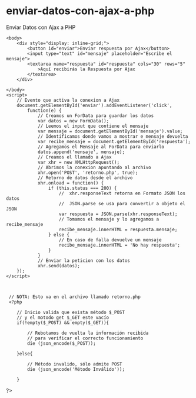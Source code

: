 # enviar-datos-con-ajax-a-php
Enviar Datos con Ajax a PHP


    <body>
        <div style="display: inline-grid;">
            <button id="enviar">Enviar respuesta por Ajax</button>
            <input type="text" id="mensaje" placeholder="Escribe el mensaje">
            <textarea name="respuesta" id="respuesta" cols="30" rows="5"
                >Aquí recibirás la Respuesta por Ajax
            </textarea> 
        </div>

    </body>
    <script> 
        // Evento que activa la conexion a Ajax
        document.getElementById('enviar').addEventListener('click', 
            function(e) {
                // Creamos un ForData para guardar los datos
                var datos = new FormData();
                // Leemos el input que contiene el mensaje
                var mensaje = document.getElementById('mensaje').value;
                // Identificamos donde vamos a mostrar e mensaje devuelta
                var recibe_mensaje = document.getElementById('respuesta');
                // Agregamos el Mensaje al ForData para enviarlo
                datos.append('mensaje', mensaje); 
                // Creamos el llamado a Ajax
                var xhr = new XMLHttpRequest(); 
                // Abrimos la conexion apuntando al archivo 
                xhr.open('POST', 'retorno.php', true);
                // Retorno de datos desde el archivo
                xhr.onload = function() {
                    if (this.status === 200) {
                        //  xhr.responseText retorna en Formato JSON los datos
                        //  JSON.parse se usa para convertir a objeto el JSON 
                        var respuesta = JSON.parse(xhr.responseText); 
                        // Tomamos el mensaje y lo agregamos a recibe_mensaje
                        recibe_mensaje.innerHTML = respuesta.mensaje;                        
                    } else {
                        // En caso de falla devuelve un mensaje 
                        recibe_mensaje.innerHTML = 'No hay respuesta'; 
                    }
                } 
                // Enviar la peticion con los datos
                xhr.send(datos);
        }); 
    </script>
    


     // NOTA: Esto va en el archivo llamado retorno.php 
     <?php
     
        // Inicio valida que exista método $_POST 
        // y el motodo get $_GET este vacío
        if(!empty($_POST) && empty($_GET)){

            // Rebotamos de vuelta la información recibida 
            // para verificar el correcto funcionamiento
            die (json_encode($_POST));

        }else{

            // Método invalido, sólo admite POST
            die (json_encode('Método Inválido'));

        }

  ?>
